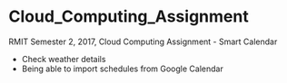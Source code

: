 # Cloud_Computing_Assignment
RMIT Semester 2, 2017, Cloud Computing Assignment - Smart Calendar

- Check weather details
- Being able to import schedules from Google Calendar
